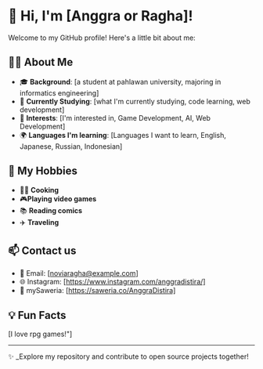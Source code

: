 # 👋 Hi, I'm [Anggra or Ragha]!

Welcome to my GitHub profile! Here's a little bit about me:

## 👩‍💻 About Me
- 🎓 **Background**: [a student at pahlawan university, majoring in informatics engineering]
- 🌱 **Currently Studying**: [what I'm currently studying, code learning, web development]
- 🚀 **Interests**: [I'm interested in, Game Development, AI, Web Development]
- 🌍 **Languages I'm learning**: [Languages I want to learn, English, Japanese, Russian, Indonesian]

## 🎨 My Hobbies
- 👨‍🍳 **Cooking**
- 🎮**Playing video games**
- 📚 **Reading comics**
- ✈️ **Traveling**

## 📫 Contact us
- 📧 Email: [noviaragha@example.com]
- 🌐 Instagram: [https://www.instagram.com/anggradistira/]
- 💼 mySaweria: [https://saweria.co/AnggraDistira]

## 💡 Fun Facts
[I love rpg games!"]

---

✨ _Explore my repository and contribute to open source projects together!
